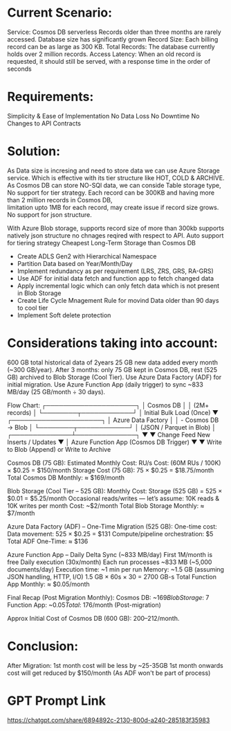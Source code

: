 # Current Scenario:
Service: Cosmos DB serverless
Records older than three months are rarely accessed.
Database size has significantly grown
Record Size: Each billing record can be as large as 300 KB.
Total Records: The database currently holds over 2 million records.
Access Latency: When an old record is requested, it should still be served, with a response time in the order of seconds

# Requirements:
Simplicity & Ease of Implementation
No Data Loss
No Downtime
No Changes to API Contracts

# Solution:
As Data size is incresing and need to store data we can use Azure Storage service. Which is effective with its tier structure like HOT, COLD & ARCHIVE.
As Cosmos DB can store NO-SQl data, we can conside Table storage type, 
  No support for tier strategy.
  Each record can be 300KB and having more than 2 million records in Cosmos DB,  
  limitation upto 1MB for each record, may create issue if record size grows.
  No support for json structure.

With Azure Blob storage, 
  supports record size of more than 300kb 
  supports natively json structure 
  no chnages reqired with respect to API.
  Auto support for tiering strategy
  Cheapest Long-Term Storage than Cosmos DB
 
- Create ADLS Gen2 with Hierarchical Namespace  
- Partition Data based on Year/Month/Day
- Implement redundancy as per requirement (LRS, ZRS, GRS, RA-GRS)
- Use ADF for initial data fetch and function app to fetch changed data
- Apply incremental logic which can only fetch data which is not present in Blob Storage
- Create Life Cycle Mnagement Rule for movind Data older than 90 days to cool tier
- Implement Soft delete protection


# Considerations taking into account:
600 GB total historical data of 2years
25 GB new data added every month (~300 GB/year).
After 3 months: only 75 GB kept in Cosmos DB, rest (525 GB) archived to Blob Storage (Cool Tier).
Use Azure Data Factory (ADF) for initial migration.
Use Azure Function App (daily trigger) to sync ~833 MB/day (25 GB/month ÷ 30 days).

Flow Chart:
          ┌─────────────────────┐
          │  Cosmos DB          │
          │  (2M+ records)      │
          └────────┬────────────┘
                   │
          Initial Bulk Load (Once)
                   ▼
          ┌─────────────────────┐
          │ Azure Data Factory  │
          │ - Cosmos DB → Blob  │
          └────────┬────────────┘
                   │
         (JSON / Parquet in Blob)
                   │
    ┌──────────────┴──────────────┐
    ▼                             ▼
Change Feed                New Inserts / Updates
   ▼                                  │
Azure Function App         (Cosmos DB Trigger)
   ▼                                  ▼
Write to Blob (Append)       or Write to Archive


Cosmos DB (75 GB):
Estimated Monthly Cost:
RU/s Cost:
(60M RUs / 100K) × $0.25 = $150/month
Storage Cost (75 GB):
75 × $0.25 = $18.75/month
Total Cosmos DB Monthly: ≈ $169/month

Blob Storage (Cool Tier – 525 GB):
Monthly Cost:
Storage (525 GB) = 525 × $0.01 = $5.25/month
Occasional reads/writes — let’s assume:
10K reads & 10K writes per month
Cost: ~$2/month
Total Blob Storage Monthly: ≈ $7/month

Azure Data Factory (ADF) – One-Time Migration (525 GB):
One-time cost:
Data movement: 525 × $0.25 = $131
Compute/pipeline orchestration: $5
Total ADF One-Time: ≈ $136

Azure Function App – Daily Delta Sync (~833 MB/day)
First 1M/month is free
Daily execution (30x/month)
Each run processes ~833 MB (~5,000 documents/day)
Execution time: ~1 min per run
Memory: ~1.5 GB (assuming JSON handling, HTTP, I/O)
1.5 GB × 60s × 30 = 2700 GB-s
Total Function App Monthly: ≈ $0.05/month

Final Recap (Post Migration Monthly):
Cosmos DB: ~$169
Blob Storage: ~$7
Function App: ~$0.05
Total: ~$176/month (Post-migration)

Approx Initial Cost of Cosmos DB (600 GB):
$200–$212/month.

# Conclusion:
After Migration: 
1st month cost will be less by ~25-35GB
1st month onwards cost will get reduced by $150/month (As ADF won't be part of process)


# GPT Prompt Link
https://chatgpt.com/share/6894892c-2130-800d-a240-285183f35983